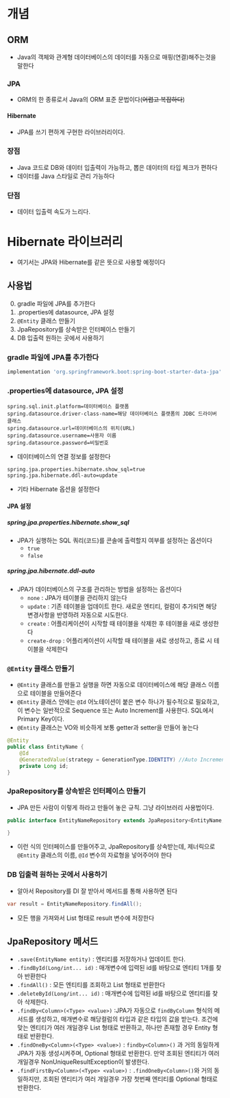 # 개념
## ORM
- Java의 객체와 관계형 데이터베이스의 데이터를 자동으로 매핑(연결)해주는것을 말한다
### JPA 
- ORM의 한 종류로서 Java의 ORM 표준 문법이다(~~어렵고 복잡하다~~)
#### Hibernate
- JPA를 쓰기 편하게 구현한 라이브러리이다.
### 장점
- Java 코드로 DB와 데이터 입출력이 가능하고, 뽑은 데이터의 타입 체크가 편하다
- 데이터를 Java 스타일로 관리 가능하다
### 단점
- 데이터 입출력 속도가 느리다.
# Hibernate 라이브러리
- 여기서는 JPA와 Hibernate를 같은 뜻으로 사용할 예정이다
## 사용법
0. gradle 파일에 JPA를 추가한다
1. .properties에 datasource, JPA 설정
2. `@Entity` 클래스 만들기
3. JpaRepository를 상속받은 인터페이스 만들기
4. DB 입출력 원하는 곳에서 사용하기
### gradle 파일에 JPA를 추가한다
```gradle
implementation 'org.springframework.boot:spring-boot-starter-data-jpa'
```
### .properties에 datasource, JPA 설정
```properties
spring.sql.init.platform=데이터베이스 플랫폼
spring.datasource.driver-class-name=해당 데이터베이스 플랫폼의 JDBC 드라이버 클래스
spring.datasource.url=데이터베이스의 위치(URL)
spring.datasource.username=사용자 이름
spring.datasource.password=비밀번호
```
- 데이터베이스의 연결 정보를 설정한다
```properties
spring.jpa.properties.hibernate.show_sql=true
spring.jpa.hibernate.ddl-auto=update
```
- 기타 Hibernate 옵션을 설정한다
#### JPA 설정
##### spring.jpa.properties.hibernate.show_sql
- JPA가 실행하는 SQL 쿼리(코드)를 콘솔에 출력할지 여부를 설정하는 옵션이다
	- `true`
	- `false`
##### spring.jpa.hibernate.ddl-auto
- JPA가 데이터베이스의 구조를 관리하는 방법을 설정하는 옵션이다
	- `none` : JPA가 테이블을 관리하지 않는다
	- `update` : 기존 테이블을 업데이트 한다. 새로운 엔티티, 컬럼이 추가되면 해당 변경사항을 반영하려 자동으로 시도한다.
	- `create` : 어플리케이션이 시작할 때 테이블을 삭제한 후 테이블을 새로 생성한다
	- `create-drop` : 어플리케이션이 시작할 때 테이블을 새로 생성하고, 종료 시 테이블을 삭제한다
### `@Entity` 클래스 만들기
- `@Entity` 클래스를 만들고 실행을 하면 자동으로 데이터베이스에 해당 클래스 이름으로 테이블을 만들어준다
- `@Entity` 클래스 안에는 `@Id` 어노테이션이 붙은 변수 하나가 필수적으로 필요하고, 이 변수는 일반적으로 Sequence 또는 Auto Increment를 사용한다. SQL에서 Primary Key이다.
- `@Entity` 클래스는 VO와 비슷하게 보통 getter과 setter을 만들어 놓는다
```java
@Entity
public class EntityName {
	@Id
	@GeneratedValue(strategy = GenerationType.IDENTITY) //Auto Increment 예시
	private Long id;
}
```
### JpaRepository를 상속받은 인터페이스 만들기
- JPA 만든 사람이 이렇게 하라고 만들어 놓은 규칙. 그냥 라이브러리 사용법이다.
```java
public interface EntityNameRepository extends JpaRepository<EntityName, IdType> {

} 
```
- 이런 식의 인터페이스를 만들어주고, JpaRepository를 상속받는데, 제너릭으로 `@Entity` 클래스의 이름, `@Id` 변수의 자료형을 넣어주어야 한다
### DB 입출력 원하는 곳에서 사용하기
- 알아서 Repository를 DI 잘 받아서 메서드를 통해 사용하면 된다
```java
var result = EntityNameRepository.findAll(); 
```
- 모든 행을 가져와서 List 형태로 result 변수에 저장한다
## JpaRepository 메서드
- `.save(EntityName entity)` : 엔티티를 저장하거나 업데이트 한다.
- `.findById(Long/int... id)` : 매개변수에 입력된 id를 바탕으로 엔티티 1개를 찾아 반환한다
- `.findAll()` : 모든 엔티티를 조회하고 List 형태로 반환한다
- `.deleteById(Long/int... id)` : 매개변수에 입력된 id를 바탕으로 엔티티를 찾아 삭제한다.
- `.findBy<Column>(<Type> <value>)` :JPA가 자동으로 `findByColumn` 형식의 메서드를 생성하고, 매개변수로 해당컬럼의 타입과 같은 타입의 값을 받는다. 조건에 맞는 엔티티가 여러 개일경우 List 형태로 반환하고, 하나만 존재할 경우 Entity 형태로 반환한다.
- `.findOneBy<Column>(<Type> <value>)` : `findby<Column>()` 과 거의 동일하게 JPA가 자동 생성시켜주며, Optional<T> 형태로 반환한다. 만약 조회된 엔티티가 여러 개일경우 NonUniqueResultException이 발생한다.
- `.findFirstBy<Column>(<Type> <value>)` : `.findOneBy<Column>()`와 거의 동일하지만, 조회된 엔티티가 여러 개일경우 가장 첫번째 엔티티를 Optional<T> 형태로 반환한다.